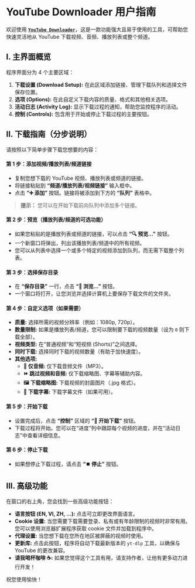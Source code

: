 # YouTube Downloader 用户指南

欢迎使用 [**`YouTube Downloader`**](https://github.com/duckmartians/YouTube_Downloader/releases/)，这是一款功能强大且易于使用的工具，可帮助您快速灵活地从 YouTube 下载视频、音频、播放列表或整个频道。

## **I. 主界面概览**

程序界面分为 4 个主要区域：

1. **下载设置 (Download Setup):** 在此区域添加链接、管理下载队列和选择文件保存位置。
2. **选项 (Options):** 在此自定义下载内容的质量、格式和其他相关选项。
3. **活动日志 (Activity Log):** 显示下载过程的通知，帮助您监控程序的活动。
4. **控制 (Controls):** 包含用于开始或停止下载过程的主要按钮。

## **II. 下载指南（分步说明）**

请按照以下简单步骤下载您想要的内容：

#### **第 1 步：添加视频/播放列表/频道链接**
* 复制您想下载的 YouTube 视频、播放列表或频道的链接。
* 将链接粘贴到 **“频道/播放列表/视频链接”** 输入框中。
* 点击 **“➕ 添加”** 按钮。链接将被添加到下方的 **“队列”** 表格中。
> **提示：** 您可以在开始下载前向队列中添加多个链接。

#### **第 2 步：预览（播放列表/频道的可选功能）**
* 如果您粘贴的是播放列表或频道的链接，可以点击 **“🔍 预览...”** 按钮。
* 一个新窗口将弹出，列出该播放列表/频道中的所有视频。
* 您可以从列表中选择一个或多个特定的视频添加到队列，而无需下载整个列表。

#### **第 3 步：选择保存目录**
* 在 **“保存目录”** 一行，点击 **“📂 浏览...”** 按钮。
* 一个窗口将打开，让您浏览并选择计算机上要保存下载文件的文件夹。

#### **第 4 步：自定义选项（如果需要）**
* **质量:** 选择所需的视频分辨率（例如：1080p, 720p）。
* **数量限制:** 如果是播放列表/频道，您可以限制要下载的视频数量（设为 `0` 则下载全部）。
* **视频类型:** 在“普通视频”和“短视频 (Shorts)”之间选择。
* **同时下载:** 选择同时下载的视频数量（有助于加快速度）。
* **其他选项:**
  * **🎵 仅音频:** 仅下载音频文件（MP3）。
  * **⏩ 跳过视频和音频:** 仅下载缩略图、字幕等辅助内容。
  * **🖼️ 下载缩略图:** 下载视频的封面图片（.jpg 格式）。
  * **📝 下载字幕:** 下载字幕文件（如果可用）。

#### **第 5 步：开始下载**
* 设置完成后，点击 **“控制”** 区域的 **“🚀 开始下载”** 按钮。
* 下载过程将开始。您可以在“进度”列中跟踪每个视频的进度，并在“活动日志”中查看详细信息。

#### **第 6 步：停止下载**
* 如果想停止下载过程，请点击 **“⏹️ 停止”** 按钮。

## **III. 高级功能**

在窗口的右上角，您会找到一些高级功能按钮：
* **语言按钮 (EN, VI, ZH, ...):** 点击可立即更改界面语言。
* **Cookie 设置:** 当您需要下载需要登录、私有或有年龄限制的视频时非常有用。您可以使用浏览器扩展程序获取 cookie 文件并加载到程序中。
* **代理设置:** 当您想下载在您所在地区被屏蔽的视频时使用。
* **更新库:** 点击此按钮，程序将自动下载最新版本的 `yt-dlp` 工具，以确保与 YouTube 的更改兼容。
* **请我喝杯咖啡 ☕:** 如果您觉得这个工具有用，请支持作者，让他有更多动力进行开发！

祝您使用愉快！
